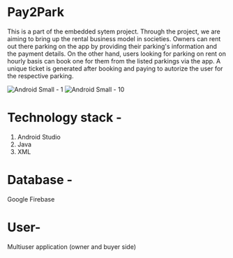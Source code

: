 # Pay2Park

This is a part of the embedded sytem project. Through the project, we are aiming to bring up the rental business model in societies. Owners can rent out there parking on the app by providing their parking's information and the payment details. On the other hand, users looking for parking on rent on hourly basis can book one for them from the listed parkings via the app. A unique ticket is generated after booking and paying to autorize the user for the respective parking. 

![Android Small - 1](https://user-images.githubusercontent.com/63350018/179176837-6ddf596f-cd4e-4c7e-8aa5-0385395be7af.png)
![Android Small - 10](https://user-images.githubusercontent.com/63350018/179177308-f13d0e05-fde7-44c8-94d0-27ea209c54e2.png)


# Technology stack - 
1. Android Studio
2.  Java 
3.  XML

# Database - 
Google Firebase

# User- 
Multiuser application (owner and buyer side)
